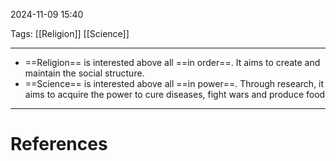 2024-11-09 15:40

Tags: [[Religion]] [[Science]]

---

- ==Religion== is interested above all ==in order==. It aims to create and maintain the social structure.
- ==Science== is interested above all ==in power==. Through research, it aims to acquire the power to cure diseases, fight wars and produce food

---
# References